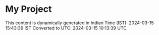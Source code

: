 # My Project

This content is dynamically generated in Indian Time (IST): 2024-03-15 15:43:39 IST
Converted to UTC: 2024-03-15 10:13:39 UTC
